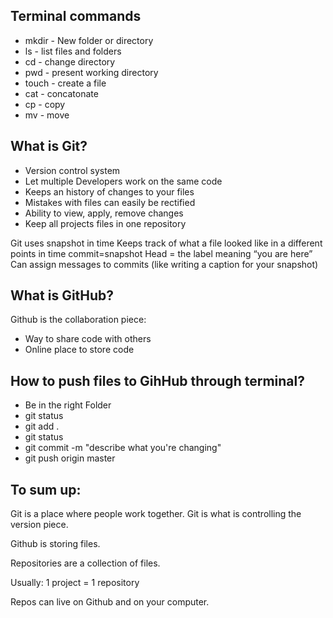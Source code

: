 ## Terminal commands
- mkdir - New folder or directory
- ls - list files and folders
- cd - change directory
- pwd - present working directory
- touch - create a file
- cat - concatonate
- cp - copy
- mv - move

## What is Git?

- Version control system
- Let multiple Developers work on the same code
- Keeps an history of changes to your files
- Mistakes with files can easily be rectified
- Ability to view, apply, remove changes 
- Keep all projects files in one repository


Git uses snapshot in time
Keeps track of what a file looked like in a different points in time
commit=snapshot
Head = the label meaning “you are here”
Can assign messages to commits (like writing a caption for your snapshot)


## What is GitHub?


Github is the collaboration piece:
- Way to share code with others
- Online place to store code

## How to push files to GihHub through terminal?

- Be in the right Folder
- git status
- git add .
- git status
- git commit -m "describe what you're changing"
- git push origin master

## To sum up:

Git is a place where people work together. Git is what is controlling the version piece.

Github is storing files.

Repositories are a collection of files.

Usually: 1 project = 1 repository

Repos can live on Github and on your computer.